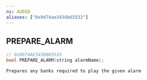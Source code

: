 ```yaml
---
ns: AUDIO
aliases: ["0x9d74ae343db65533"]
---
```

## PREPARE_ALARM

```c
// 0x9D74AE343DB65533
bool PREPARE_ALARM(string alarmName);
```

```
Prepares any banks required to play the given alarm
```
